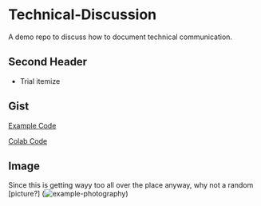 # Technical-Discussion
A demo repo to discuss how to document technical communication.

## Second Header
* Trial itemize

## Gist
[Example Code](https://gist.github.com/Samia1117/16be3d62bb604266d1b38063e8410dd0)

[Colab Code](https://colab.research.google.com/drive/1WNMj5YBmZg_p49kmlg128u9qh-LPGtZG#scrollTo=8OlA3r2vUpMP)

## Image

Since this is getting wayy too all over the place anyway, why not a random [picture?] (![example-photography](https://user-images.githubusercontent.com/48843553/122628917-b9682900-d07e-11eb-910d-f377a469df6c.jpeg))
